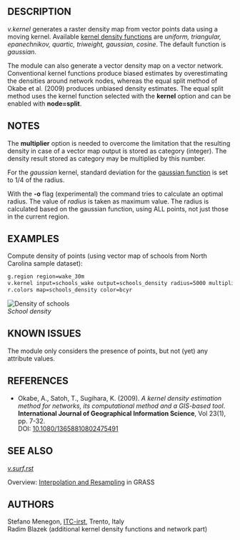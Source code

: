 ## DESCRIPTION

*v.kernel* generates a raster density map from vector points data using
a moving kernel. Available [kernel density
functions](https://en.wikipedia.org/wiki/Kernel_(statistics)#Kernel_functions_in_common_use)
are *uniform, triangular, epanechnikov, quartic, triweight, gaussian,
cosine*. The default function is *gaussian*.

The module can also generate a vector density map on a vector network.
Conventional kernel functions produce biased estimates by overestimating
the densities around network nodes, whereas the equal split method of
Okabe et al. (2009) produces unbiased density estimates. The equal split
method uses the kernel function selected with the **kernel** option and
can be enabled with **node=split**.

## NOTES

The **multiplier** option is needed to overcome the limitation that the
resulting density in case of a vector map output is stored as category
(integer). The density result stored as category may be multiplied by
this number.

For the *gaussian* kernel, standard deviation for the [gaussian
function](https://en.wikipedia.org/wiki/Kernel_(statistics)#Kernel_functions_in_common_use)
is set to 1/4 of the radius.

With the **-o** flag (experimental) the command tries to calculate an
optimal radius. The value of *radius* is taken as maximum value. The
radius is calculated based on the gaussian function, using ALL points,
not just those in the current region.

## EXAMPLES

Compute density of points (using vector map of schools from North
Carolina sample dataset):

```sh
g.region region=wake_30m
v.kernel input=schools_wake output=schools_density radius=5000 multiplier=1000000
r.colors map=schools_density color=bcyr
```

![Density of schools](v_kernel.png)  
*School density*

## KNOWN ISSUES

The module only considers the presence of points, but not (yet) any
attribute values.

## REFERENCES

- Okabe, A., Satoh, T., Sugihara, K. (2009). *A kernel density
  estimation method for networks, its computational method and a
  GIS-based tool*. **International Journal of Geographical Information
  Science**, Vol 23(1), pp. 7-32.  
  DOI:
  [10.1080/13658810802475491](https://doi.org/10.1080/13658810802475491)

## SEE ALSO

*[v.surf.rst](v.surf.rst.md)*

Overview: [Interpolation and
Resampling](https://grasswiki.osgeo.org/wiki/Interpolation) in GRASS

## AUTHORS

Stefano Menegon, [ITC-irst](http://mpa.itc.it/), Trento, Italy  
Radim Blazek (additional kernel density functions and network part)
